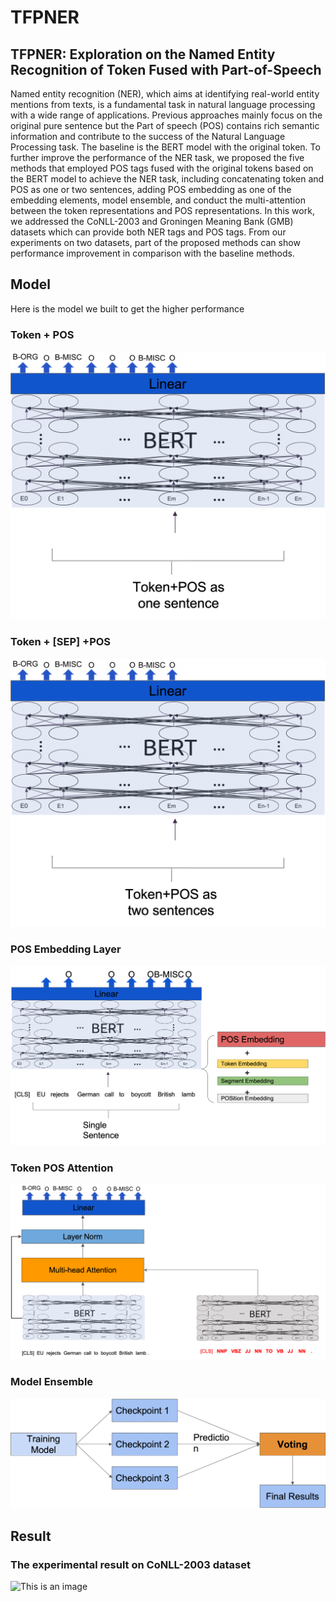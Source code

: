 # TFPNER
## TFPNER: Exploration on the Named Entity Recognition of Token Fused with Part-of-Speech
Named entity recognition (NER), which aims at identifying real-world entity mentions from texts, is a fundamental task in natural language processing with a wide range of applications. 
Previous approaches mainly focus on the original pure sentence but the Part of speech (POS) contains rich semantic information and contribute to the success of the Natural Language Processing task. 
The baseline is the BERT model with the original token. To further improve the performance of the NER task, we proposed the five methods that employed POS tags fused with the original tokens based on the BERT model to achieve the NER task, including concatenating token and POS as one or two sentences, adding POS embedding as one of the embedding elements, model ensemble, and conduct the multi-attention between the token representations and POS representations. 
In this work, we addressed the CoNLL-2003 and Groningen Meaning Bank (GMB) datasets which can provide both NER tags and POS tags. From our experiments on two datasets, part of the proposed methods can show performance improvement in comparison with the baseline methods.
<!-- ### This is the project I worked with Haoqing Tang, the extraordinary computer scientist in CV & NLP area, during the interesting and memorable Postgraduate study period. -->
## Model
Here is the model we built to get the higher performance
### Token + POS
![This is an image](https://github.com/Phoenix-JI/TFPNER/blob/main/Token%2BPOS.png)
### Token + [SEP] +POS
![This is an image](https://github.com/Phoenix-JI/TFPNER/blob/main/Token%2B%5BSEP%5D%2BPOS.png)
### POS Embedding Layer
![This is an image](https://github.com/Phoenix-JI/TFPNER/blob/main/POS%20Embedding%20Layer.png)
### Token POS Attention
![This is an image](https://github.com/Phoenix-JI/TFPNER/blob/main/Token%20POS%20Attention.png)
### Model Ensemble
![This is an image](https://github.com/Phoenix-JI/TFPNER/blob/main/Model%20Ensemble.png)
## Result
### The experimental result on CoNLL-2003 dataset
![This is an image](https://github.com/Phoenix-JI/TFPNER/blob/main/Experimental%20Results%E2%80%93CoNLL-2003.png)
